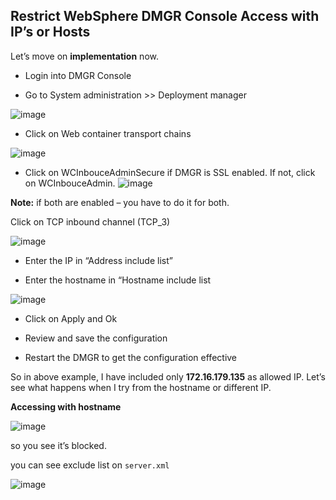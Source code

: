 ## Restrict WebSphere DMGR Console Access with IP’s or Hosts

Let’s move on **implementation**  now.

 - Login into DMGR Console
 
 - Go to System administration >> Deployment manager

![image](https://user-images.githubusercontent.com/3519706/80277817-56893500-86fa-11ea-8af5-e8b15e344417.png)

 - Click on Web container transport chains

![image](https://user-images.githubusercontent.com/3519706/80277827-69036e80-86fa-11ea-97a6-c56e29b4a90b.png)

 - Click on WCInbouceAdminSecure if DMGR is SSL enabled. If not, click
   on WCInbouceAdmin.
![image](https://user-images.githubusercontent.com/3519706/80277837-7c163e80-86fa-11ea-8153-a217a5e70b45.png)

**Note:**  if both are enabled – you have to do it for both.

Click on TCP inbound channel (TCP_3)

![image](https://user-images.githubusercontent.com/3519706/80277853-93552c00-86fa-11ea-95b3-e942e5af1c82.png)

 - Enter the IP in “Address include list”
 
 - Enter the hostname in “Hostname include list

![image](https://user-images.githubusercontent.com/3519706/80277876-ba136280-86fa-11ea-8a00-2d8b4a3074c6.png)

 - Click on Apply and Ok
   
 - Review and save the configuration

   

 - Restart the DMGR to get the configuration effective

So in above example, I have included only **172.16.179.135**  as allowed IP. Let’s see what happens when I try from the hostname or different IP.

**Accessing with hostname**

![image](https://user-images.githubusercontent.com/3519706/80277910-01015800-86fb-11ea-811b-4e449d117fda.png)

so you see it’s blocked.

you can see exclude list on `server.xml`

![image](https://user-images.githubusercontent.com/3519706/80277954-402fa900-86fb-11ea-8818-d60c9c39dfc7.png)
